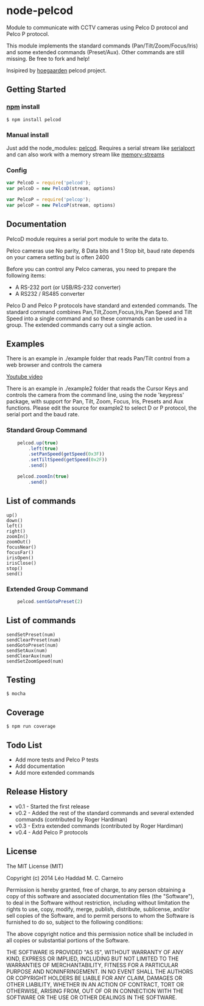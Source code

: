 ﻿# node-pelcod

Module to communicate with CCTV cameras using Pelco D protocol and Pelco P protocol.

This module implements the standard commands (Pan/Tilt/Zoom/Focus/Iris) and some extended commands (Preset/Aux). Other commands are still missing. Be free to fork and help!

Insipired by [hoegaarden](https://github.com/hoegaarden/node-pelco-d) pelcod project.

## Getting Started

### [npm](https://www.npmjs.org/) install
`$ npm install pelcod`

### Manual install
Just add the node_modules: [pelcod](https://github.com/Scoup/node-pelcod).
Requires a serial stream like [serialport](https://github.com/voodootikigod/node-serialport) and can also work with a memory stream like [memory-streams](https://github.com/paulja/memory-streams-js)

### Config

```javascript
var PelcoD = require('pelcod');
var pelcoD = new PelcoD(stream, options)
```

```javascript
var PelcoP = require('pelcop');
var pelcoP = new PelcoP(stream, options)
```


## Documentation

PelcoD module requires a serial port module to write the data to.

Pelco cameras use No parity, 8 Data bits and 1 Stop bit, baud rate depends on your camera setting but is often 2400

Before you can control any Pelco cameras, you need to prepare the following items:
   - A RS-232 port (or USB/RS-232 converter)
   - A RS232 / RS485 converter


Pelco D and Pelco P protocols have standard and extended commands. The standard command combines Pan,Tilt,Zoom,Focus,Iris,Pan Speed and Tilt Speed into a single command and so these commands can be used in a group. The extended commands carry out a single action.

## Examples

There is an example in ./example folder that reads Pan/Tilt control from a web browser and controls the camera

[Youtube video](https://www.youtube.com/watch?v=MRMotnNFLpw)


There is an example in ./example2 folder that reads the Cursor Keys and controls the camera from the command line, using the node 'keypress' package, with support for Pan, Tilt, Zoom, Focus, Iris, Presets and Aux functions.
Please edit the source for example2 to select D or P protocol, the serial port and the baud rate.



### Standard Group Command
```javascript
    pelcod.up(true)
        .left(true)
        .setPanSpeed(getSpeed(0x3F))
        .setTiltSpeed(getSpeed(0x2F))
        .send()
```

```javascript
    pelcod.zoomIn(true)
        .send()
```

## List of commands
```
up()
down()
left()
right()
zoomIn()
zoomOut()
focusNear()
focusFar()
irisOpen()
irisClose()
stop()
send()
```

### Extended Group Command
```javascript
    pelcod.sentGotoPreset(2)
```

## List of commands
```
sendSetPreset(num)
sendClearPreset(num)
sendGotoPreset(num)
sendSetAux(num)
sendClearAux(num)
sendSetZoomSpeed(num)
```


## Testing
```shell
$ mocha
```

## Coverage
```shell
$ npm run coverage
```


## Todo List
- Add more tests and Pelco P tests
- Add documentation
- Add more extended commands

## Release History
- v0.1 - Started the first release
- v0.2 - Added the rest of the standard commands and several extended commands (contributed by Roger Hardiman)
- v0.3 - Extra extended commands (contributed by Roger Hardiman)
- v0.4 - Add Pelco P protocols

## License

The MIT License (MIT)

Copyright (c) 2014 Léo Haddad M. C. Carneiro

Permission is hereby granted, free of charge, to any person obtaining a copy
of this software and associated documentation files (the "Software"), to deal
in the Software without restriction, including without limitation the rights
to use, copy, modify, merge, publish, distribute, sublicense, and/or sell
copies of the Software, and to permit persons to whom the Software is
furnished to do so, subject to the following conditions:

The above copyright notice and this permission notice shall be included in
all copies or substantial portions of the Software.

THE SOFTWARE IS PROVIDED "AS IS", WITHOUT WARRANTY OF ANY KIND, EXPRESS OR
IMPLIED, INCLUDING BUT NOT LIMITED TO THE WARRANTIES OF MERCHANTABILITY,
FITNESS FOR A PARTICULAR PURPOSE AND NONINFRINGEMENT. IN NO EVENT SHALL THE
AUTHORS OR COPYRIGHT HOLDERS BE LIABLE FOR ANY CLAIM, DAMAGES OR OTHER
LIABILITY, WHETHER IN AN ACTION OF CONTRACT, TORT OR OTHERWISE, ARISING FROM,
OUT OF OR IN CONNECTION WITH THE SOFTWARE OR THE USE OR OTHER DEALINGS IN
THE SOFTWARE.
